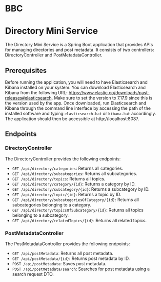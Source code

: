 # BBC

# Directory Mini Service

The Directory Mini Service is a Spring Boot application that provides APIs for managing directories and post metadata. It consists of two controllers: DirectoryController and PostMetadataController.

## Prerequisites

Before running the application, you will need to have Elasticsearch and Kibana installed on your system. You can download Elasticsearch and Kibana from the following URL: https://www.elastic.co/downloads/past-releases#elasticsearch. Make sure to set the version to 7.17.9 since this is the version used by the app. Once downloaded, run Elasticsearch and Kibana through the command line interface by accessing the path of the installed software and typing `elasticsearch.bat` or `kibana.bat` accordingly.
The application should then be accessible at http://localhost:8087.

## Endpoints


### DirectoryController

The DirectoryController provides the following endpoints:

* `GET /api/directory/categories`: Returns all categories.
* `GET /api/directory/subcategories`: Returns all subcategories.
* `GET /api/directory/topics`: Returns all topics.
* `GET /api/directory/category/{id}`: Returns a category by ID.
* `GET /api/directory/subcategory/{id}`: Returns a subcategory by ID.
* `GET /api/directory/topic/{id}`: Returns a topic by ID.
* `GET /api/directory/subcategoriesOfCategory/{id}`: Returns all subcategories belonging to a category.
* `GET /api/directory/topicsOfSubcategory/{id}`: Returns all topics belonging to a subcategory.
* `GET /api/directory/relatedTopics/{id}`: Returns all related topics.

### PostMetadataController

The PostMetadataController provides the following endpoints:

* `GET /api/postMetadata`: Returns all post metadata.
* `GET /api/postMetadata/{id}`: Returns post metadata by ID.
* `POST /api/postMetadata`: Saves post metadata.
* `POST /api/postMetadata/search`: Searches for post metadata using a search request DTO.

